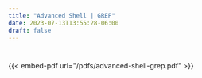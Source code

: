 ```yaml
---
title: "Advanced Shell | GREP"
date: 2023-07-13T13:55:28-06:00
draft: false
---
```


# 

{{< embed-pdf url="/pdfs/advanced-shell-grep.pdf" >}}

